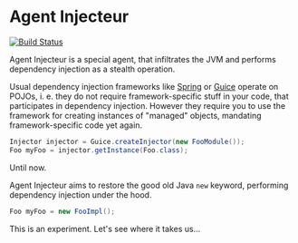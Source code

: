 # Agent Injecteur

[![Build Status](https://travis-ci.org/oreissig/AgentInjecteur.svg?branch=master)](https://travis-ci.org/oreissig/AgentInjecteur)

Agent Injecteur is a special agent, that infiltrates the JVM and performs dependency injection as a stealth operation.

Usual dependency injection frameworks like [Spring](http://docs.spring.io/spring/docs/current/spring-framework-reference/html/beans.html) or [Guice](https://github.com/google/guice/) operate on POJOs, i. e. they do not require framework-specific stuff in your code, that participates in dependency injection. However they require you to use the framework for creating instances of "managed" objects, mandating framework-specific code yet again.
```java
Injector injector = Guice.createInjector(new FooModule());
Foo myFoo = injector.getInstance(Foo.class);
```

Until now.

Agent Injecteur aims to restore the good old Java `new` keyword, performing dependency injection under the hood.
```java
Foo myFoo = new FooImpl();
```

This is an experiment. Let's see where it takes us...
